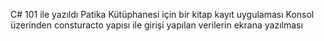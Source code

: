 C# 101 ile yazıldı
Patika Kütüphanesi için bir kitap kayıt uygulaması 
Konsol üzerinden consturacto yapısı ile girişi yapılan verilerin ekrana yazılması
